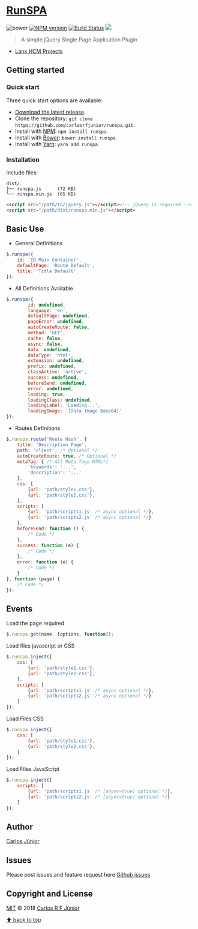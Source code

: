 # [RunSPA](#runspa) 
![bower][bower-image] [![NPM version][npm-image]][npm-url] [![Build Status][travis-image]][travis-url] [![][jsdelivr-image]][jsdelivr-url] 

> A simple jQuery Single Page Application Plugin 

- [Lanx HCM Projects](http://www.lanx.com.br)

## Getting started

### Quick start

Three quick start options are available:

- [Download the latest release](https://github.com/carlosrfjunior/runspa/archive/master.zip).
- Clone the repository: `git clone https://github.com/carlosrfjunior/runspa.git`.
- Install with [NPM](https://www.npmjs.com/package/runspa): `npm install runspa`.
- Install with [Bower](http://bower.io): `bower install runspa`.
- Install with [Yarn](https://yarn.pm/runspa): `yarn add runspa`.

### Installation

Include files:

```
dist/
├── runspa.js      (72 KB)
└── runspa.min.js  (65 KB)
```

```html
<script src="/path/to/jquery.js"></script><!-- jQuery is required -->
<script src="/path/dist/runspa.min.js"></script>
```

## Basic Use

- General Definitions

```javascript
$.runspa({
    id: 'ID Main Container',
    defaultPage: 'Route Default',
    title: 'Title Default'
});
```

- All Definitions Available

```javascript
$.runspa({
        id: undefined,
        language: 'en',
        defaultPage: undefined,
        pageError: undefined,
        autoCreateRoute: false,
        method: 'GET',
        cache: false,
        async: false,
        data: undefined,
        dataType: 'html',
        extension: undefined,
        prefix: undefined,
        classActive: 'active',
        success: undefined,
        beforeSend: undefined,
        error: undefined,
        loading: true,
        loadingClass: undefined,
        loadingLabel: 'Loading...',
        loadingImage: '[Data Image Base64]'
});
```

- Routes Definitions

```javascript
$.runspa.route('Route Hash', {
	title: 'Description Page',
	path: 'client', /* Optional */
	autoCreateRoute: true, /* Optional */
	metaTag: { /* All Meta Tags HTML*/
		'keywords': '...',
		'description': '...'
	},
	css: [
		{url: 'path/style1.css'},
		{url: 'path/style2.css'},
	],
	scripts: [
		{url: 'path/scripts1.js' /* async optional */},
		{url: 'path/scripts2.js' /* async optional */}
	],
	beforeSend: function () {
		/* Code */
	},
	success: function (e) {
		/* Code */
	},
	error: function (e) {
		/* Code */
	}
}, function (page) {
	/* Code */
});
```

## Events

Load the page required

```javascript
$.runspa.get(name, [options, function]);
```

Load files javascript or CSS

```javascript
$.runspa.inject({
    css: [
		{url: 'path/style1.css'},
		{url: 'path/style2.css'},
	],
	scripts: [
		{url: 'path/scripts1.js' /* async optional */},
		{url: 'path/scripts2.js' /* async optional */}
	]
});
```

Load Files CSS

```javascript
$.runspa.inject({
    css: [
		{url: 'path/style1.css'},
		{url: 'path/style2.css'},
	]
});
```

Load Files JavaScript

```javascript
$.runspa.inject({
	scripts: [
		{url: 'path/scripts1.js' /* [async=true] optional */},
		{url: 'path/scripts2.js' /* [async=true] optional */}
	]
});
```

## Author

[Carlos Júnior](https://github.com/carlosrfjunior)

## Issues

Please post issues and feature request here [Github issues](https://github.com/carlosrfjunior/runspa/issues)

## Copyright and License

[MIT](http://opensource.org/licenses/MIT) © 2018 [Carlos R F Júnior](http://www.lanx.com.br)

[⬆ back to top](#runspa)

[bower-image]: https://badge.fury.io/bo/runspa.svg
[npm-url]: https://npmjs.org/package/runspa
[npm-image]: https://badge.fury.io/js/runspa.svg
[travis-image]: https://travis-ci.org/carlosrfjunior/runspa.svg?branch=master
[travis-url]: https://travis-ci.org/carlosrfjunior/runspa
[jsdelivr-image]: https://data.jsdelivr.com/v1/package/npm/runspa/badge
[jsdelivr-url]: https://www.jsdelivr.com/package/npm/runspa
